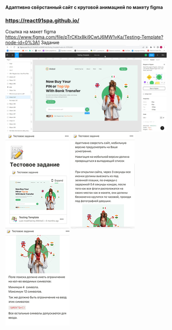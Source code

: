 #### Адаптивно свёрстанный сайт с круговой анимацией по макету figma
### https://react91spa.github.io/
Ссылка на макет figma https://www.figma.com/file/pTrCKtx8ki9CwtJ6MW1vKa/Testing-Template?node-id=0%3A1
Задание 
![Image alt](https://github.com/react91spa/react91spa.github.io/blob/main/screen/Oj4ISfxStuytyu.jpg)
![Image alt](https://github.com/react91spa/react91spa.github.io/blob/main/screen/screen1.jpg) ![Image alt](https://github.com/react91spa/react91spa.github.io/blob/main/screen/screen2.jpg) ![Image alt](https://github.com/react91spa/react91spa.github.io/blob/main/screen/screen3.jpg)
